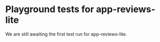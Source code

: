 # Playground tests for app-reviews-lite
We are still awaiting the first test run for app-reviews-lite.
